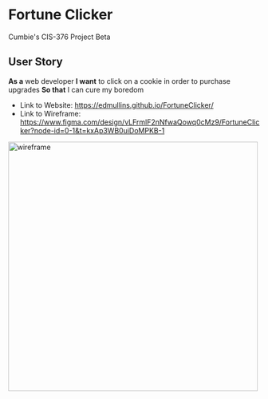 # **Fortune Clicker**
Cumbie's CIS-376 Project Beta

## User Story
**As a** web developer
**I want** to click on a cookie in order to purchase upgrades
**So that** I can cure my boredom

* Link to Website: 
https://edmullins.github.io/FortuneClicker/
* Link to Wireframe: 
https://www.figma.com/design/vLFrmlF2nNfwaQowq0cMz9/FortuneClicker?node-id=0-1&t=kxAp3WB0uiDoMPKB-1

<img width="500" alt="wireframe" src="https://github.com/user-attachments/assets/49829084-34d7-4488-a0fa-41b6b31b49dc" />